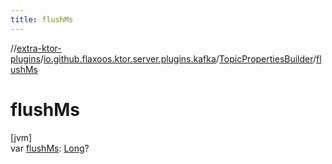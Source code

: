 ```yaml
---
title: flushMs
---
```


//[extra-ktor-plugins](../../../index.md)/[io.github.flaxoos.ktor.server.plugins.kafka](../index.md)/[TopicPropertiesBuilder](index.md)/[flushMs](flush-ms.md)

# flushMs

[jvm]\
var [flushMs](flush-ms.md): [Long](https://kotlinlang.org/api/latest/jvm/stdlib/kotlin/-long/index.md)?




